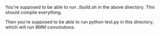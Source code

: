 You're supposed to be able to run ./build.sh in the above
directory. This should compile everything.

Then you're supposed to be able to run python test.py in this
directory, which will run 8MM convolutions.
